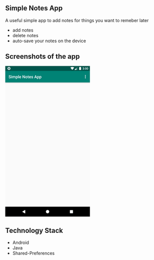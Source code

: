 ## Simple Notes App

A useful simple app to add notes for things you want to remeber later

- add notes
- delete notes
- auto-save your notes on the device

## Screenshots of the app

![](screenshot/animated.gif)

## Technology Stack

* Android
* Java
* Shared-Preferences



 
